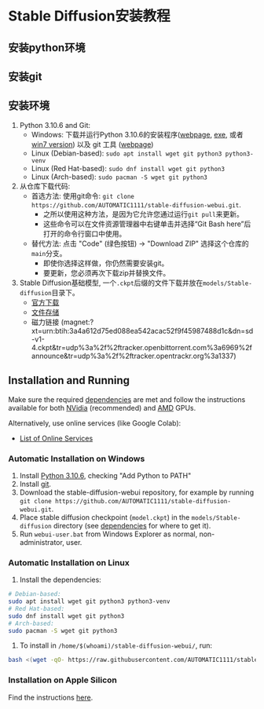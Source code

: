 # Stable Diffusion安装教程

## 安装python环境

## 安装git

## 安装环境

1. Python 3.10.6 and Git:
    - Windows: 下载并运行Python 3.10.6的安装程序([webpage](https://www.python.org/downloads/release/python-3106/), [exe](https://www.python.org/ftp/python/3.10.6/python-3.10.6-amd64.exe), 或者 [win7 version](https://github.com/adang1345/PythonWin7/raw/master/3.10.6/python-3.10.6-amd64-full.exe)) 以及 git 工具 ([webpage](https://git-scm.com/download/win))
    - Linux (Debian-based): `sudo apt install wget git python3 python3-venv`
    - Linux (Red Hat-based): `sudo dnf install wget git python3`
    - Linux (Arch-based): `sudo pacman -S wget git python3`
2. 从仓库下载代码:
    - 首选方法: 使用git命令: `git clone https://github.com/AUTOMATIC1111/stable-diffusion-webui.git`.
        - 之所以使用这种方法，是因为它允许您通过运行`git pull`来更新。
        - 这些命令可以在文件资源管理器中右键单击并选择“Git Bash here”后打开的命令行窗口中使用。
    - 替代方法: 点击 "Code" (绿色按钮) -> "Download ZIP" 选择这个仓库的`main`分支。
        - 即使你选择这样做，你仍然需要安装git。
        - 要更新，您必须再次下载zip并替换文件。
3. Stable Diffusion基础模型, 一个`.ckpt`后缀的文件下载并放在`models/Stable-diffusion`目录下。
    - [官方下载](https://huggingface.co/CompVis/stable-diffusion-v-1-4-original)
    - [文件存储](https://drive.yerf.org/wl/?id=EBfTrmcCCUAGaQBXVIj5lJmEhjoP1tgl)
    - 磁力链接 (magnet:?xt=urn:btih:3a4a612d75ed088ea542acac52f9f45987488d1c&dn=sd-v1-4.ckpt&tr=udp%3a%2f%2ftracker.openbittorrent.com%3a6969%2fannounce&tr=udp%3a%2f%2ftracker.opentrackr.org%3a1337)

## Installation and Running

Make sure the required [dependencies](https://github.com/AUTOMATIC1111/stable-diffusion-webui/wiki/Dependencies) are met and follow the instructions available for both [NVidia](https://github.com/AUTOMATIC1111/stable-diffusion-webui/wiki/Install-and-Run-on-NVidia-GPUs) (recommended) and [AMD](https://github.com/AUTOMATIC1111/stable-diffusion-webui/wiki/Install-and-Run-on-AMD-GPUs) GPUs.

Alternatively, use online services (like Google Colab):

- [List of Online Services](https://github.com/AUTOMATIC1111/stable-diffusion-webui/wiki/Online-Services)

### Automatic Installation on Windows

1. Install [Python 3.10.6](https://www.python.org/downloads/windows/), checking "Add Python to PATH"
2. Install [git](https://git-scm.com/download/win).
3. Download the stable-diffusion-webui repository, for example by running `git clone https://github.com/AUTOMATIC1111/stable-diffusion-webui.git`.
4. Place stable diffusion checkpoint (`model.ckpt`) in the `models/Stable-diffusion` directory (see [dependencies](https://github.com/AUTOMATIC1111/stable-diffusion-webui/wiki/Dependencies) for where to get it).
5. Run `webui-user.bat` from Windows Explorer as normal, non-administrator, user.

### Automatic Installation on Linux

1. Install the dependencies:

```bash
# Debian-based:
sudo apt install wget git python3 python3-venv
# Red Hat-based:
sudo dnf install wget git python3
# Arch-based:
sudo pacman -S wget git python3
```

1. To install in `/home/$(whoami)/stable-diffusion-webui/`, run:

```bash
bash <(wget -qO- https://raw.githubusercontent.com/AUTOMATIC1111/stable-diffusion-webui/master/webui.sh)
```

### Installation on Apple Silicon

Find the instructions [here](https://github.com/AUTOMATIC1111/stable-diffusion-webui/wiki/Installation-on-Apple-Silicon).
